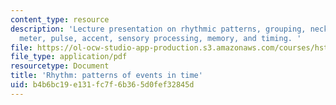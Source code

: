 ```yaml
---
content_type: resource
description: 'Lecture presentation on rhythmic patterns, grouping, necklace notation,
  meter, pulse, accent, sensory processing, memory, and timing. '
file: https://ol-ocw-studio-app-production.s3.amazonaws.com/courses/hst-725-music-perception-and-cognition-spring-2009/b4b6bc19e131fc7f6b365d0fef32845d_MITHST_725S09_lec16_rhy.pdf
file_type: application/pdf
resourcetype: Document
title: 'Rhythm: patterns of events in time'
uid: b4b6bc19-e131-fc7f-6b36-5d0fef32845d
---
```

